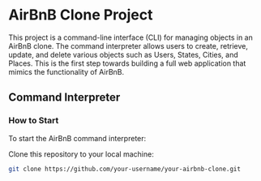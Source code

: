 # AirBnB Clone Project

This project is a command-line interface (CLI) for managing objects in an AirBnB clone. 
The command interpreter allows users to create, retrieve, update, and delete various objects such as Users, States, Cities, and Places. 
This is the first step towards building a full web application that mimics the functionality of AirBnB.

## Command Interpreter

### How to Start

To start the AirBnB command interpreter:

Clone this repository to your local machine:
   ```bash
   git clone https://github.com/your-username/your-airbnb-clone.git
